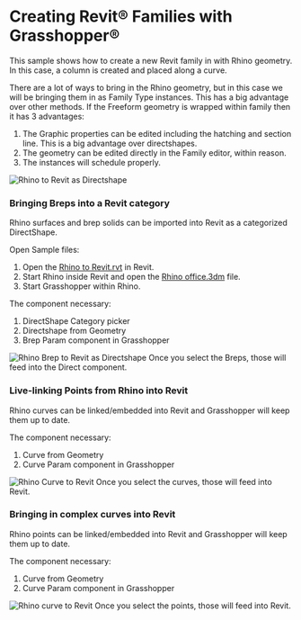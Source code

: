 # Creating Revit&reg; Families with Grasshopper&reg;
This sample shows how to create a new Revit family in with Rhino geometry. In this case, a column is created and placed along a curve.

There are a lot of ways to bring in the Rhino geometry, but in this case we will be bringing them in as Family Type instances. This has a big advantage over other methods.  If the Freeform geometry is wrapped within family then it has 3 advantages:

1.  The Graphic properties can be edited including the hatching and section line.  This is a big advantage over directshapes.
2. The geometry can be edited directly in the Family editor, within reason.
3. The instances will schedule properly.

![Rhino to Revit as Directshape](rhino-to-revit.jpg)

### Bringing Breps into a Revit category
Rhino surfaces and brep solids can be imported into Revit as a categorized DirectShape.

Open Sample files:
1. Open the [Rhino to Revit.rvt](/rhino_to_revit.rvt) in Revit.
1. Start Rhino inside Revit and open the [Rhino office.3dm](/rhino_office.3dm) file.
1. Start Grasshopper within Rhino.

The component necessary:
1. DirectShape Category picker
1. Directshape from Geometry
1. Brep Param component in Grasshopper

![Rhino Brep to Revit as Directshape](rhino-to-revit-brep.jpg)
Once you select the Breps, those will feed into the Direct component.

### Live-linking Points from Rhino into Revit
Rhino curves can be linked/embedded into Revit and Grasshopper will keep them up to date.

The component necessary:
1. Curve from Geometry
1. Curve Param component in Grasshopper

![Rhino Curve to Revit](rhino-to-revit-points.jpg)
Once you select the curves, those will feed into Revit.

### Bringing in complex curves into Revit
Rhino points can be linked/embedded into Revit and Grasshopper will keep them up to date.

The component necessary:
1. Curve from Geometry
1. Curve Param component in Grasshopper

![Rhino curve to Revit](rhino-to-revit-curves.jpg)
Once you select the points, those will feed into Revit.

